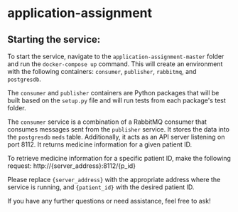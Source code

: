 # application-assignment

## Starting the service:
To start the service, navigate to the `application-assignment-master` folder and run the `docker-compose up` command. This will create an environment with the following containers: `consumer`, `publisher`, `rabbitmq`, and `postgresdb`.

The `consumer` and `publisher` containers are Python packages that will be built based on the `setup.py` file and will run tests from each package's test folder.

The `consumer` service is a combination of a RabbitMQ consumer that consumes messages sent from the `publisher` service. It stores the data into the `postgresdb` `meds` table. Additionally, it acts as an API server listening on port 8112. It returns medicine information for a given patient ID.

To retrieve medicine information for a specific patient ID, make the following request:
http://{server_address}:8112/{p_id}

Please replace `{server_address}` with the appropriate address where the service is running, and `{patient_id}` with the desired patient ID.

If you have any further questions or need assistance, feel free to ask!

